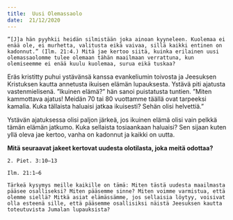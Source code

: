 ```yaml
---
title:  Uusi Olemassaolo
date:  21/12/2020
---
```


`”[J]a hän pyyhkii heidän silmistään joka ainoan kyyneleen. Kuolemaa ei enää ole, ei murhetta, valitusta eikä vaivaa, sillä kaikki entinen on kadonnut.” (Ilm. 21:4.) Mitä jae kertoo siitä, kuinka erilainen uusi olemassaolomme tulee olemaan tähän maailmaan verrattuna, kun olemiseemme ei enää kuulu kuolemaa, surua eikä tuskaa?`

Eräs kristitty puhui ystävänsä kanssa evankeliumin toivosta ja Jeesuksen Kristuksen kautta annetusta ikuisen elämän lupauksesta. Ystävä piti ajatusta vastenmielisenä. ”Ikuinen elämä?” hän sanoi puistatusta tuntien. ”Miten kammottava ajatus! Meidän 70 tai 80 vuottamme täällä ovat tarpeeksi kamalia. Kuka tällaista haluaisi jatkaa ikuisesti? Sehän olisi helvettiä.”

Ystävän ajatuksessa olisi paljon järkeä, jos ikuinen elämä olisi vain pelkkä tämän elämän jatkumo. Kuka sellaista tosiaankaan haluaisi? Sen sijaan kuten yllä oleva jae kertoo, vanha on kadonnut ja kaikki on uutta.

**Mitä seuraavat jakeet kertovat uudesta olotilasta, joka meitä odottaa?**

`2. Piet. 3:10–13`

`Ilm. 21:1–6`

`Tärkeä kysymys meille kaikille on tämä: Miten tästä uudesta maailmasta pääsee osalliseksi? Miten pääsemme sinne? Miten voimme varmistua, että olemme siellä? Mitkä asiat elämässämme, jos sellaisia löytyy, voisivat olla esteenä sille, että pääsemme osallisiksi näistä Jeesuksen kautta toteutuvista Jumalan lupauksista?`
